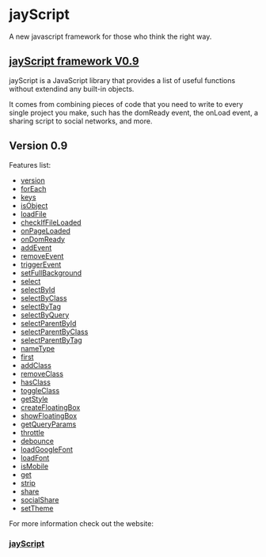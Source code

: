 jayScript
=========

A new javascript framework for those who think the right way.

[jayScript framework V0.9](http://jayscript.servehttp.com)
------------------------

jayScript is a JavaScript library that provides a list of useful functions without extendind any built-in objects.

It comes from combining pieces of code that you need to write to every single project you make, such has the domReady event, the onLoad event, a sharing script to social networks, and more.

Version 0.9
-----------

Features list:

-   [version](<#version>)
-   [forEach](<#forEach>)
-   [keys](<#keys>)
-   [isObject](<#isObject>)
-   [loadFile](<#loadFile>)
-   [checkIfFileLoaded](<#checkIfFileLoaded>)
-   [onPageLoaded](<#onPageLoaded>)
-   [onDomReady](<#onDomReady>)
-   [addEvent](<#addEvent>)
-   [removeEvent](<#removeEvent>)
-   [triggerEvent](<#triggerEvent>)
-   [setFullBackground](<#setFullBackground>)
-   [select](<#select>)
-   [selectById](<#selectById>)
-   [selectByClass](<#selectByClass>)
-   [selectByTag](<#selectByTag>)
-   [selectByQuery](<#selectByQuery>)
-   [selectParentById](<#selectParentById>)
-   [selectParentByClass](<#selectParentByClass>)
-   [selectParentByTag](<#selectParentByTag>)
-   [nameType](<#nameType>)
-   [first](<#first>)
-   [addClass](<#addClass>)
-   [removeClass](<#removeClass>)
-   [hasClass](<#hasClass>)
-   [toggleClass](<#toggleClass>)
-   [getStyle](<#getStyle>)
-   [createFloatingBox](<#createFloatingBox>)
-   [showFloatingBox](<#showFloatingBox>)
-   [getQueryParams](<#getQueryParams>)
-   [throttle](<#throttle>)
-   [debounce](<#debounce>)
-   [loadGoogleFont](<#loadGoogleFont>)
-   [loadFont](<#loadFont>)
-   [isMobile](<#isMobile>)
-   [get](<#get>)
-   [strip](<#strip>)
-   [share](<#share>)
-   [socialShare](<#socialShare>)
   -   [setTheme](<#setTheme>)

For more information check out the website:
### [jayScript](http://jayscript.servehttp.com)
